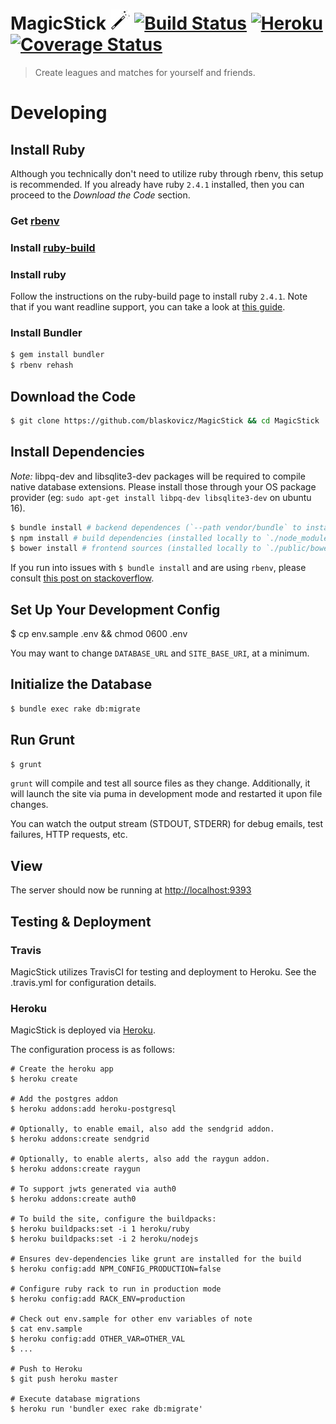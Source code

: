# MagicStick ![](https://github.com/blaskovicz/MagicStick/raw/master/public/img/magic-wand-32.jpeg)  [![Build Status](https://travis-ci.org/blaskovicz/MagicStick.svg?branch=master)](https://travis-ci.org/blaskovicz/MagicStick) [![Heroku](https://heroku-badge.herokuapp.com/?app=magic-stick)](https://dashboard.heroku.com/apps/magic-stick/activity) [![Coverage Status](https://coveralls.io/repos/github/blaskovicz/MagicStick/badge.svg)](https://coveralls.io/github/blaskovicz/MagicStick)

> Create leagues and matches for yourself and friends.

# Developing

## Install Ruby

Although you technically don't need to utilize ruby through rbenv, this setup is recommended.
If you already have ruby `2.4.1` installed, then you can proceed to the _Download the Code_ section.

### Get [rbenv](https://github.com/sstephenson/rbenv/blob/master/README.md)

### Install [ruby-build](https://github.com/sstephenson/ruby-build)

### Install ruby

Follow the instructions on the ruby-build page to install ruby `2.4.1`.
Note that if you want readline support, you can take a look at [this guide](http://vvv.tobiassjosten.net/ruby/readline-in-ruby-with-rbenv/).

### Install Bundler

```sh
$ gem install bundler
$ rbenv rehash
```


## Download the Code

```sh
$ git clone https://github.com/blaskovicz/MagicStick && cd MagicStick
```

## Install Dependencies

_Note:_ libpq-dev and libsqlite3-dev packages will be required to compile native database extensions.
Please install those through your OS package provider (eg: `sudo apt-get install libpq-dev libsqlite3-dev` on ubuntu 16).

```sh
$ bundle install # backend dependences (`--path vendor/bundle` to install gems locally)
$ npm install # build dependencies (installed locally to `./node_modules`)
$ bower install # frontend sources (installed locally to `./public/bower_components`)
```

If you run into issues with `$ bundle install` and are using `rbenv`, please
consult [this post on stackoverflow](http://stackoverflow.com/a/11146496/626810).

## Set Up Your Development Config
$ cp env.sample .env && chmod 0600 .env

You may want to change `DATABASE_URL` and `SITE_BASE_URI`, at a minimum.

## Initialize the Database

```sh
$ bundle exec rake db:migrate
```

## Run Grunt

```sh
$ grunt
```

`grunt` will compile and test all source files as they change.
Additionally, it will launch the site via puma in development mode and
restarted it upon file changes.

You can watch the output stream (STDOUT, STDERR) for debug emails, test failures,
HTTP requests, etc.

## View

The server should now be running at [http://localhost:9393](http://localhost:9393)

## Testing & Deployment

### Travis

MagicStick utilizes TravisCI for testing and deployment to Heroku. See the .travis.yml for configuration details.

### Heroku

MagicStick is deployed via [Heroku](https://magic-stick.herokuapp.com/).

The configuration process is as follows:

```
# Create the heroku app
$ heroku create

# Add the postgres addon
$ heroku addons:add heroku-postgresql

# Optionally, to enable email, also add the sendgrid addon.
$ heroku addons:create sendgrid

# Optionally, to enable alerts, also add the raygun addon.
$ heroku addons:create raygun

# To support jwts generated via auth0
$ heroku addons:create auth0

# To build the site, configure the buildpacks:
$ heroku buildpacks:set -i 1 heroku/ruby
$ heroku buildpacks:set -i 2 heroku/nodejs

# Ensures dev-dependencies like grunt are installed for the build
$ heroku config:add NPM_CONFIG_PRODUCTION=false

# Configure ruby rack to run in production mode
$ heroku config:add RACK_ENV=production

# Check out env.sample for other env variables of note
$ cat env.sample
$ heroku config:add OTHER_VAR=OTHER_VAL
$ ...

# Push to Heroku
$ git push heroku master

# Execute database migrations
$ heroku run 'bundler exec rake db:migrate'
```
